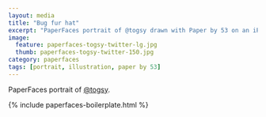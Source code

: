 ```yaml
---
layout: media
title: "Bug fur hat"
excerpt: "PaperFaces portrait of @togsy drawn with Paper by 53 on an iPad."
image: 
  feature: paperfaces-togsy-twitter-lg.jpg
  thumb: paperfaces-togsy-twitter-150.jpg
category: paperfaces
tags: [portrait, illustration, paper by 53]
---
```


PaperFaces portrait of [@togsy](http://twitter.com/togsy).

{% include paperfaces-boilerplate.html %}